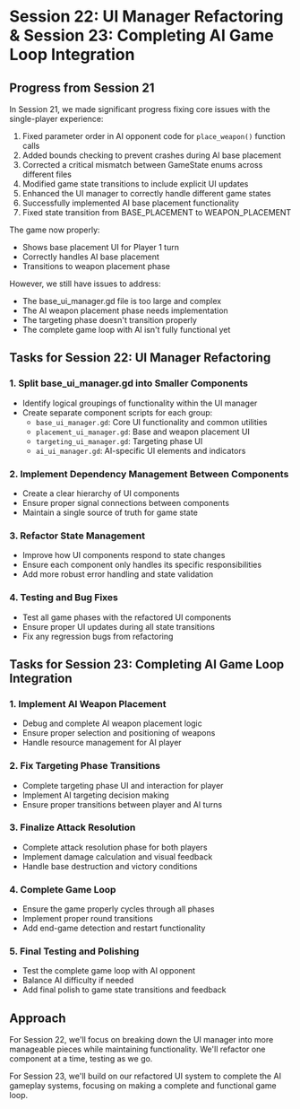 # Session 22: UI Manager Refactoring & Session 23: Completing AI Game Loop Integration

## Progress from Session 21
In Session 21, we made significant progress fixing core issues with the single-player experience:

1. Fixed parameter order in AI opponent code for `place_weapon()` function calls
2. Added bounds checking to prevent crashes during AI base placement
3. Corrected a critical mismatch between GameState enums across different files
4. Modified game state transitions to include explicit UI updates
5. Enhanced the UI manager to correctly handle different game states
6. Successfully implemented AI base placement functionality
7. Fixed state transition from BASE_PLACEMENT to WEAPON_PLACEMENT

The game now properly:
- Shows base placement UI for Player 1 turn
- Correctly handles AI base placement
- Transitions to weapon placement phase

However, we still have issues to address:
- The base_ui_manager.gd file is too large and complex
- The AI weapon placement phase needs implementation
- The targeting phase doesn't transition properly
- The complete game loop with AI isn't fully functional yet

## Tasks for Session 22: UI Manager Refactoring

### 1. Split base_ui_manager.gd into Smaller Components
- Identify logical groupings of functionality within the UI manager
- Create separate component scripts for each group:
  - `base_ui_manager.gd`: Core UI functionality and common utilities
  - `placement_ui_manager.gd`: Base and weapon placement UI
  - `targeting_ui_manager.gd`: Targeting phase UI
  - `ai_ui_manager.gd`: AI-specific UI elements and indicators

### 2. Implement Dependency Management Between Components
- Create a clear hierarchy of UI components
- Ensure proper signal connections between components
- Maintain a single source of truth for game state

### 3. Refactor State Management
- Improve how UI components respond to state changes
- Ensure each component only handles its specific responsibilities
- Add more robust error handling and state validation

### 4. Testing and Bug Fixes
- Test all game phases with the refactored UI components
- Ensure proper UI updates during all state transitions
- Fix any regression bugs from refactoring

## Tasks for Session 23: Completing AI Game Loop Integration

### 1. Implement AI Weapon Placement
- Debug and complete AI weapon placement logic
- Ensure proper selection and positioning of weapons
- Handle resource management for AI player

### 2. Fix Targeting Phase Transitions
- Complete targeting phase UI and interaction for player
- Implement AI targeting decision making
- Ensure proper transitions between player and AI turns

### 3. Finalize Attack Resolution
- Complete attack resolution phase for both players
- Implement damage calculation and visual feedback
- Handle base destruction and victory conditions

### 4. Complete Game Loop
- Ensure the game properly cycles through all phases
- Implement proper round transitions
- Add end-game detection and restart functionality

### 5. Final Testing and Polishing
- Test the complete game loop with AI opponent
- Balance AI difficulty if needed
- Add final polish to game state transitions and feedback

## Approach
For Session 22, we'll focus on breaking down the UI manager into more manageable pieces while maintaining functionality. We'll refactor one component at a time, testing as we go.

For Session 23, we'll build on our refactored UI system to complete the AI gameplay systems, focusing on making a complete and functional game loop.
